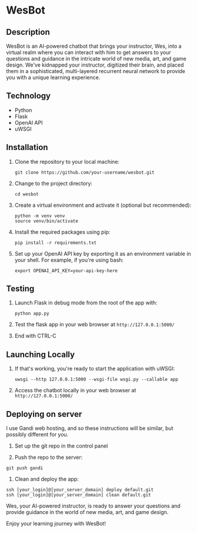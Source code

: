 # WesBot

## Description
WesBot is an AI-powered chatbot that brings your instructor, Wes, into a virtual realm where you can interact with him to get answers to your questions and guidance in the intricate world of new media, art, and game design. We've kidnapped your instructor, digitized their brain, and placed them in a sophisticated, multi-layered recurrent neural network to provide you with a unique learning experience.

## Technology
- Python
- Flask
- OpenAI API
- uWSGI

## Installation
1. Clone the repository to your local machine:

    ```
    git clone https://github.com/your-username/wesbot.git
    ```

1. Change to the project directory:

    ```
    cd wesbot
    ```

1. Create a virtual environment and activate it (optional but recommended):

    ```
    python -m venv venv
    source venv/bin/activate
    ```

1. Install the required packages using pip:

    ```
    pip install -r requirements.txt 
    ```

1. Set up your OpenAI API key by exporting it as an environment variable in your shell. For example, if you're using bash:

    ```
    export OPENAI_API_KEY=your-api-key-here  
    ```



## Testing

1. Launch Flask in debug mode from the root of the app with:

    ```
    python app.py
    ```

1. Test the flask app in your web browser at `http://127.0.0.1:5000/`

1. End with CTRL-C

## Launching Locally

1. If that's working, you're ready to start the application with uWSGI:

    ```
    uwsgi --http 127.0.0.1:5000 --wsgi-file wsgi.py --callable app 
    ```

1. Access the chatbot locally in your web browser at `http://127.0.0.1:5000/`

## Deploying on server

I use Gandi web hosting, and so these instructions will be similar, but possibly different for you. 

1. Set up the git repo in the control panel

1. Push the repo to the server:

```
git push gandi
```

1. Clean and deploy the app:

```
ssh [your_login]@[your_server_domain] deploy default.git
ssh [your_login]@[your_server_domain] clean default.git
```

Wes, your AI-powered instructor, is ready to answer your questions and provide guidance in the world of new media, art, and game design.

Enjoy your learning journey with WesBot!